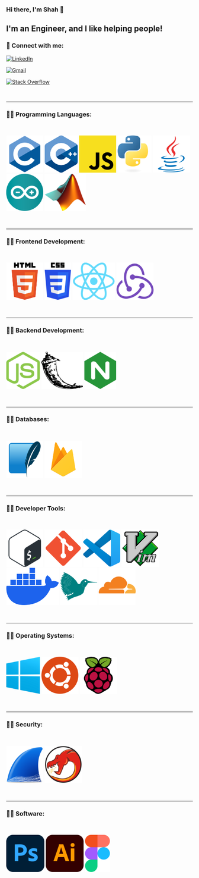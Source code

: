 ### Hi there, I'm Shah 👋


## I'm an Engineer, and I like helping people!

### 🤝 Connect with me:

<a href="www.linkedin.com/in/zalan-shah">![LinkedIn](https://img.shields.io/badge/linkedin-%230077B5.svg?style=for-the-badge&logo=linkedin&logoColor=white)
</a>

<a href="mailto:zalanshah64@gmail.com">![Gmail](https://img.shields.io/badge/Gmail-D14836?style=for-the-badge&logo=gmail&logoColor=white)
</a>

<a href="https://stackoverflow.com/users/19404943/zalanshah64">![Stack Overflow](https://img.shields.io/badge/-Stackoverflow-FE7A16?style=for-the-badge&logo=stack-overflow&logoColor=white)
</a>

<br>

---

### 👨‍💻 Programming Languages:
<br>

[<code><img src="images/C.svg" height="100px" alt="C" ></code>](https://en.wikipedia.org/wiki/C_(programming_language))
[<code><img src="images/C++.svg" height="100px" alt="C++" ></code>](https://en.wikipedia.org/wiki/C%2B%2B)
[<code><img src="images/Javascript.svg" height="100px" alt="Javascript" ></code>](https://en.wikipedia.org/wiki/JavaScript)
[<code><img src="images/Python.svg" height="100px" alt="Python" ></code>](https://www.python.org/)
[<code><img src="images/Java.svg" height="100px" alt="Java" ></code>](https://www.java.com/)
[<code><img src="images/Arduino.svg" height="100px" alt="Arduino C" ></code>](https://www.arduino.cc/)
[<code><img src="images/MATLAB.png" height="100px" alt="MATLAB" ></code>](https://www.mathworks.com/products/matlab.html)

<br>

---

### 👨‍💻 Frontend Development:
<br>

[<code><img src="images/HTML5.png" height="100px" alt="HTML5" ></code>](https://en.wikipedia.org/wiki/HTML)
[<code><img src="images/CSS3.png" height="100px" alt="CSS3" ></code>](https://en.wikipedia.org/wiki/CSS)
[<code><img src="images/React.png" height="100px" alt="React + React Native" ></code>](https://react.dev/)
[<code><img src="images/Redux.svg" height="100px" alt="Redux" ></code>](https://redux.js.org/)


<br>

---

### 👨‍💻 Backend Development:
<br>

[<code><img src="images/Nodejs.png" height="100px" alt="Nodejs" ></code>](https://nodejs.org/)
[<code><img src="images/Flask.png" height="100px" alt="Flask" ></code>](https://flask.palletsprojects.com/)
[<code><img src="images/Nginx.png" height="100px" alt="Nginx" ></code>](https://nginx.org/en/)

<br>

---

### 👨‍💻 Databases:
<br>

[<code><img src="images/SQLite.png" height="100px" alt="SQLite3" ></code>](https://www.sqlite.org/index.html)
[<code><img src="images/Firebase.png" height="100px" alt="Google Firebase" ></code>](https://firebase.google.com/?gad=1&gclid=CjwKCAjwjaWoBhAmEiwAXz8DBZNF5IMYUuOmKXDPLc9b3ZDH36N3IcB7HOj5z9JuYYeI-dHdE1k3eBoCz3EQAvD_BwE&gclsrc=aw.ds)

<br>

---

### 👨‍💻 Developer Tools:
<br>

[<code><img src="images/Bash.png" height="100px" alt="Bash" ></code>](https://www.gnu.org/software/bash/)
[<code><img src="images/Git.svg" height="100px" alt="Git" ></code>](https://git-scm.com/)
[<code><img src="images/VSCode.svg" height="100px" alt="Visual Studio Code" ></code>](https://code.visualstudio.com/)
[<code><img src="images/Vim.svg" height="100px" alt="Vim" ></code>](https://www.vim.org/)
[<code><img src="images/Docker.png" height="100px" ></code>](https://www.docker.com/)
[<code><img src="images/Latex.png" height="100px" alt="LaTeX"></code>](https://www.latex-project.org/)
[<code><img src="images/Cloudflare.png" height="100px" alt="Cloudflare"></code>](https://www.cloudflare.com/)

<br>

---

### 👨‍💻 Operating Systems:
<br>

[<code><img src="images/Windows.png" height="100px" alt="Windows" ></code>](https://www.microsoft.com/en-us/windows)
[<code><img src="images/Ubuntu.png" height="100px" alt="Linux" ></code>](https://ubuntu.com/)
[<code><img src="images/Raspbian.svg" height="100px" alt="Raspbian" ></code>](https://www.raspberrypi.com/software/)

<br>

---

### 👨‍💻 Security:
<br>

[<code><img src="images/Wireshark.png" height="100px" alt="Wireshark" ></code>](https://www.wireshark.org/)
[<code><img src="images/Ghidra.png" height="100px" alt="Ghidra" ></code>](https://www.ghidra-sre.org/)

<br>

---

### 👨‍💻 Software:
<br>

[<code><img src="images/Photoshop.svg" height="100px" alt="Adobe Photoshop" ></code>](https://www.adobe.com/products/photoshop.html)
[<code><img src="images/Illustrator.svg" height="100px" alt="Adobe Illustrator" ></code>](https://www.adobe.com/products/illustrator.html)
[<code><img src="images/Figma.svg" height="100px" alt="Figma" ></code>](https://www.figma.com/)

<br>

